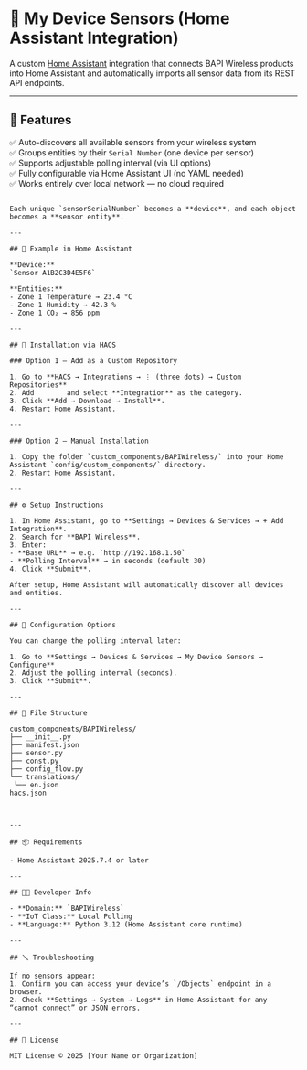 # 🧩 My Device Sensors (Home Assistant Integration)

A custom [Home Assistant](https://www.home-assistant.io) integration that connects BAPI Wireless products into Home Assistant and automatically imports all sensor data from its REST API endpoints.

---

## 🚀 Features

✅ Auto-discovers all available sensors from your wireless system  
✅ Groups entities by their `Serial Number` (one device per sensor)  
✅ Supports adjustable polling interval (via UI options)  
✅ Fully configurable via Home Assistant UI (no YAML needed)  
✅ Works entirely over local network — no cloud required

``` 

Each unique `sensorSerialNumber` becomes a **device**, and each object becomes a **sensor entity**.

---

## 🧠 Example in Home Assistant

**Device:**  
`Sensor A1B2C3D4E5F6`

**Entities:**  
- Zone 1 Temperature → 23.4 °C  
- Zone 1 Humidity → 42.3 %  
- Zone 1 CO₂ → 856 ppm  

---

## 🧩 Installation via HACS

### Option 1 — Add as a Custom Repository

1. Go to **HACS → Integrations → ⋮ (three dots) → Custom Repositories**  
2. Add        and select **Integration** as the category.  
3. Click **Add → Download → Install**.  
4. Restart Home Assistant.

---

### Option 2 — Manual Installation

1. Copy the folder `custom_components/BAPIWireless/` into your Home Assistant `config/custom_components/` directory.  
2. Restart Home Assistant.

---

## ⚙️ Setup Instructions

1. In Home Assistant, go to **Settings → Devices & Services → + Add Integration**.  
2. Search for **BAPI Wireless**.  
3. Enter:
- **Base URL** → e.g. `http://192.168.1.50`
- **Polling Interval** → in seconds (default 30)
4. Click **Submit**.

After setup, Home Assistant will automatically discover all devices and entities.

---

## 🧭 Configuration Options

You can change the polling interval later:

1. Go to **Settings → Devices & Services → My Device Sensors → Configure**  
2. Adjust the polling interval (seconds).  
3. Click **Submit**.

---

## 🧰 File Structure

custom_components/BAPIWireless/
├── __init__.py
├── manifest.json
├── sensor.py
├── const.py
├── config_flow.py
└── translations/
 └── en.json
hacs.json



---

## 📦 Requirements

- Home Assistant 2025.7.4 or later  

---

## 🧑‍💻 Developer Info

- **Domain:** `BAPIWireless`  
- **IoT Class:** Local Polling  
- **Language:** Python 3.12 (Home Assistant core runtime)

---

## 🪛 Troubleshooting

If no sensors appear:
1. Confirm you can access your device’s `/Objects` endpoint in a browser.  
2. Check **Settings → System → Logs** in Home Assistant for any “cannot connect” or JSON errors.  

---

## 📄 License

MIT License © 2025 [Your Name or Organization]

